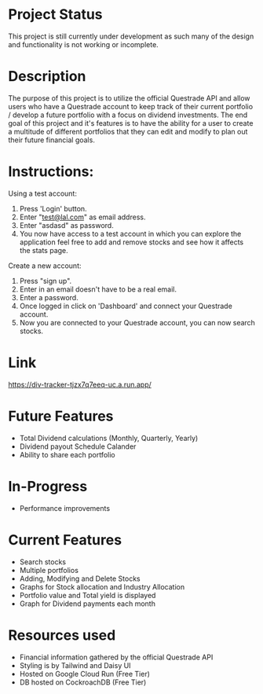# Project Status
This project is still currently under development as such many of the design and functionality is not working or incomplete.

# Description
The purpose of this project is to utilize the official Questrade API and allow users who have a Questrade account to keep track of their current portfolio / develop a future portfolio with a focus on dividend investments. The end goal of this project and it's features is to have the ability for a user to create a multitude of different portfolios that they can edit and modify to plan out their future financial goals.


# Instructions:
Using a test account:
1. Press 'Login' button.
2. Enter "test@lal.com" as email address.
3. Enter "asdasd" as password.
4. You now have access to a test account in which you can explore the application feel free to add and remove stocks and see how it affects the stats page.
   
Create a new account:
1. Press "sign up".
2. Enter in an email doesn't have to be a real email.
3. Enter a password.
4. Once logged in click on 'Dashboard' and connect your Questrade account.
5. Now you are connected to your Questrade account, you can now  search stocks. 
   
# Link
https://div-tracker-tjzx7q7eeq-uc.a.run.app/

# Future Features
  - Total Dividend calculations (Monthly, Quarterly, Yearly)
  - Dividend payout Schedule Calander
  - Ability to share each portfolio

# In-Progress
  - Performance improvements

# Current Features
  - Search stocks
  - Multiple portfolios
  - Adding, Modifying and Delete Stocks
  - Graphs for Stock allocation and Industry Allocation
  - Portfolio value and Total yield is displayed
  - Graph for Dividend payments each month

# Resources used
  - Financial information gathered by the official Questrade API
  - Styling is by Tailwind and Daisy UI
  - Hosted on Google Cloud Run (Free Tier)
  - DB hosted on CockroachDB (Free Tier)



